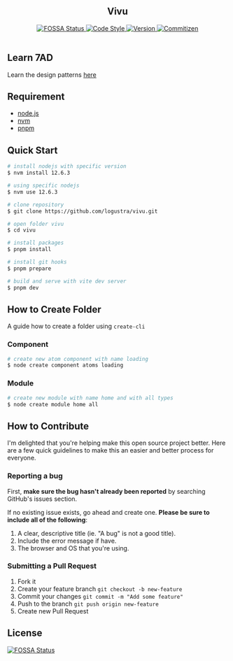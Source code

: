 <div align="center">
  <h2>Vivu</h2>

  <a href="https://app.fossa.io/projects/git%2Bgithub.com%2Flogustra%2Fvivu?ref=badge_shield">
    <img 
      src="https://app.fossa.io/api/projects/git%2Bgithub.com%2Flogustra%2Fvivu.svg?type=shield&color=brightgreen" 
      alt="FOSSA Status"
    >
  </a>

  <a href="https://standardjs.com">
    <img 
      src="https://img.shields.io/badge/code_style-standard-brightgreen.svg?style=flat" 
      alt="Code Style"
    >
  </a>

  <a href="https://github.com/logustra/vivu/releases/tag/v1.0.0">
    <img 
      src="https://img.shields.io/static/v1.svg?label=version&message=1.0.0&style=flat&color=brightgreen" 
      alt="Version"
    >
  </a>

  <a href="http://commitizen.github.io/cz-cli">
    <img 
      src="https://img.shields.io/badge/commitizen-friendly-brightgreen.svg?style=flat" 
      alt="Commitizen"
    >
  </a>
</div>
<br />

## Learn 7AD
Learn the design patterns [here](https://github.com/logustra/7ad)

## Requirement
  - [node.js](http://nodejs.org/)
  - [nvm](https://github.com/nvm-sh/nvm)
  - [pnpm](https://pnpm.js.org/en/installation)

## Quick Start

```bash
# install nodejs with specific version
$ nvm install 12.6.3

# using specific nodejs
$ nvm use 12.6.3

# clone repository
$ git clone https://github.com/logustra/vivu.git

# open folder vivu
$ cd vivu

# install packages
$ pnpm install

# install git hooks
$ pnpm prepare

# build and serve with vite dev server
$ pnpm dev
```

## How to Create Folder
A guide how to create a folder using `create-cli`

### Component
```bash
# create new atom component with name loading
$ node create component atoms loading
```

### Module
```bash
# create new module with name home and with all types
$ node create module home all
```

## How to Contribute
I'm delighted that you're helping make this open source project better. Here are a few quick guidelines to make this an easier and better process for everyone.

### Reporting a bug
First, **make sure the bug hasn't already been reported** by searching GitHub's issues section.

If no existing issue exists, go ahead and create one. **Please be sure to include all of the following**:

1. A clear, descriptive title (ie. "A bug" is not a good title).
2. Include the error message if have.
3. The browser and OS that you're using.

### Submitting a Pull Request
1. Fork it
2. Create your feature branch `git checkout -b new-feature`
3. Commit your changes `git commit -m "Add some feature"`
4. Push to the branch `git push origin new-feature`
5. Create new Pull Request

## License
[![FOSSA Status](https://app.fossa.io/api/projects/git%2Bgithub.com%2Flogustra%2Fvivu.svg?type=large)](https://app.fossa.io/projects/git%2Bgithub.com%2Flogustra%2Fvivu?ref=badge_large)
